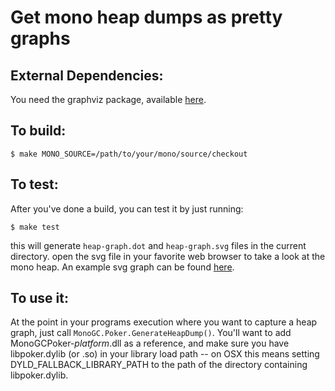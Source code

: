 # Get mono heap dumps as pretty graphs

## External Dependencies:

You need the graphviz package, available [here](http://graphviz.org/Download.php).

## To build:

  `$ make MONO_SOURCE=/path/to/your/mono/source/checkout`


## To test:

After you've done a build, you can test it by just running:

  `$ make test`

this will generate `heap-graph.dot` and `heap-graph.svg` files in the
current directory.  open the svg file in your favorite web browser to
take a look at the mono heap.  An example svg graph can be found
[here](http://rdio.github.com/mono-heapdump/example-heap-graph.svg).

## To use it:

At the point in your programs execution where you want to capture a heap
graph, just call `MonoGC.Poker.GenerateHeapDump()`.  You'll want to add
MonoGCPoker-*platform*.dll as a reference, and make sure you have libpoker.dylib
(or .so) in your library load path -- on OSX this means setting DYLD_FALLBACK_LIBRARY_PATH
to the path of the directory containing libpoker.dylib.